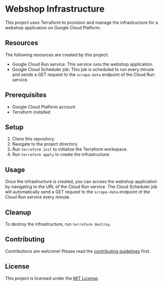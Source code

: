 # Webshop Infrastructure

This project uses Terraform to provision and manage the infrastructure for a webshop application on Google Cloud Platform.

## Resources

The following resources are created by this project:

- Google Cloud Run service: This service runs the webshop application.
- Google Cloud Scheduler job: This job is scheduled to run every minute and sends a GET request to the `scrape-data` endpoint of the Cloud Run service.

## Prerequisites

- Google Cloud Platform account
- Terraform installed

## Setup

1. Clone this repository.
2. Navigate to the project directory.
3. Run `terraform init` to initialize the Terraform workspace.
4. Run `terraform apply` to create the infrastructure.

## Usage

Once the infrastructure is created, you can access the webshop application by navigating to the URL of the Cloud Run service. The Cloud Scheduler job will automatically send a GET request to the `scrape-data` endpoint of the Cloud Run service every minute.

## Cleanup

To destroy the infrastructure, run `terraform destroy`.

## Contributing

Contributions are welcome! Please read the [contributing guidelines](CONTRIBUTING.md) first.

## License

This project is licensed under the [MIT License](LICENSE.md).